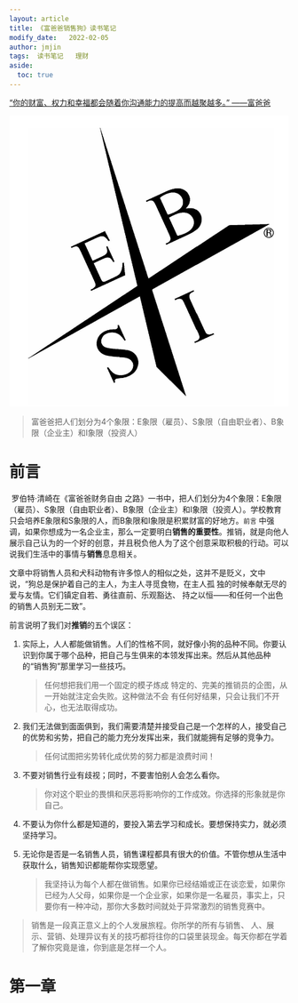 ```yaml
---
layout: article
title: 《富爸爸销售狗》读书笔记
modify_date:   2022-02-05
author: jmjin
tags:  读书笔记   理财
aside:
  toc: true
---
```


[“你的财富、权力和幸福都会随着你沟通能力的提高而越聚越多。” ——富爸爸](#head)

![Rich's](https://raw.githubusercontent.com/TimaxThu/timaxthu.github.io/master/pictures/post/esbi.jpg)

> 富爸爸把人们划分为4个象限：E象限（雇员）、S象限（自由职业者）、B象限（企业主）和I象限（投资人）

<!--more-->

# 前言

​		罗伯特·清崎在《富爸爸财务自由	之路》一书中，把人们划分为4个象限：E象限（雇员）、S象限（自由职业者）、B象限（企业主）和I象限（投资人）。学校教育只会培养E象限和S象限的人，而B象限和I象限是积累财富的好地方。`前言` 中强调，如果你想成为一名企业主，那么一定要明白**销售的重要性**。推销，就是向他人展示自己认为的一个好的创意，并且税负他人为了这个创意采取积极的行动。可以说我们生活中的事情与**销售**息息相关。

​		文章中将销售人员和犬科动物有许多惊人的相似之处，这并不是贬义，文中说，“狗总是保护着自己的主人，为主人寻觅食物，在主人孤 独的时候奉献无尽的爱与友情。它们镇定自若、勇往直前、乐观豁达、 持之以恒——和任何一个出色的销售人员别无二致”。



前言说明了我们对**推销**的五个误区：

1. 实际上，人人都能做销售。人们的性格不同，就好像小狗的品种不同。你要认识到你属于哪个品种，把自己与生俱来的本领发挥出来。然后从其他品种的“销售狗”那里学习一些技巧。

   > 任何想把我们用一个固定的模子炼成 特定的、完美的推销员的企图，从一开始就注定会失败。这种做法不会 有任何好结果，只会让我们不开心，也无法取得成功。

2. 我们无法做到面面俱到，我们需要清楚并接受自己是一个怎样的人，接受自己的优势和劣势，把自己的能力充分发挥出来，我们就能拥有足够的竞争力。

   > 任何试图把劣势转化成优势的努力都是浪费时间！

3. 不要对销售行业有歧视；同时，不要害怕别人会怎么看你。

   > 你对这个职业的畏惧和厌恶将影响你的工作成效。你选择的形象就是你自己。

4. 不要认为你什么都是知道的，要投入第去学习和成长。要想保持实力，就必须坚持学习。

5. 无论你是否是一名销售人员，销售课程都具有很大的价值。不管你想从生活中获取什么，销售知识都能帮你实现愿望。

   > 我坚持认为每个人都在做销售。如果你已经结婚或正在谈恋爱，如果你已经为人父母，如果你是一个企业家，如果你是一名雇员，事实上，只要你有一种冲动，那你大多数时间就处于异常激烈的销售竞赛中。



>销售是一段真正意义上的个人发展旅程。你所学的所有与销售、 人、展示、营销、处理异议有关的技巧都将往你的口袋里装现金。每天你都在学着了解你究竟是谁，你到底是怎样一个人。



# 第一章

